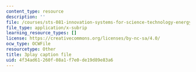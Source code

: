 ```yaml
---
content_type: resource
description: ''
file: /courses/sts-081-innovation-systems-for-science-technology-energy-manufacturing-and-health-spring-2017/4f34ad61260f08a1f7e0de19d89e83a6_XGyUFPCwlPI.srt
file_type: application/x-subrip
learning_resource_types: []
license: https://creativecommons.org/licenses/by-nc-sa/4.0/
ocw_type: OCWFile
resourcetype: Other
title: 3play caption file
uid: 4f34ad61-260f-08a1-f7e0-de19d89e83a6
---
```


